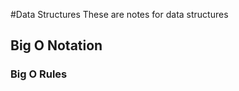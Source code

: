 #Data Structures
These are notes for data structures

<h2>Big O Notation</h2>


<h3>Big O Rules</h3>
